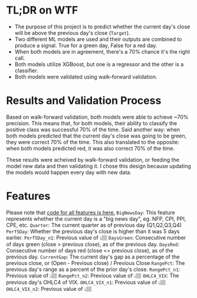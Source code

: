 # TL;DR on WTF
- The purpose of this project is to predict whether the current day's close will be above the previous day's close (`Target`).
- Two different ML models are used and their outputs are combined to produce a signal. True for a green day, False for a red day. 
- When both models are in agreement, there's a 70% chance it's the right call.
- Both models utilize XGBoost, but one is a regressor and the other is a classifier.
- Both models were validated using walk-forward validation. 

# Results and Validation Process
Based on walk-forward validation, both models were able to achieve ~70% precision. This means that, for both models, their ability to classify the positive class was successful 70% of the time. Said another way: when both models predicted that the current day's close was going to be green, they were correct 70% of the time. This also translated to the opposite: when both models predicted red, it was also correct 70% of the time. 

These results were acheived by walk-forward validation, or feeding the model new data and then validating it. I chose this design because updating the models would happen every day with new data. 

# Features
Please note that [code for all features is here.](dev_model.ipynb#feature-development)
`BigNewsDay`: This feature represents whether the current day is a "big news day", eg. NFP, CPI, PPI, CPE, etc. 
`Quarter`: The current quarter as of previous day (Q1,Q2,Q3,Q4) 
`Perf5Day`: Whether the previous day's close is higher than it was 5 days earlier.
`Perf5Day_n1`: Previous value of 👆🏽
`DaysGreen`: Consecutive number of days green (close > previous close), as of the previous day.
`DaysRed`: Consecutive number of days red (close <= previous close), as of the previous day.
`CurrentGap`: The current day's gap as a percentage of the previous close, or (Open - Previous close) / Previous Close
`RangePct`: The previous day's range as a percent of the prior day's close.
`RangePct_n1`: Previous value of 👆🏽
`RangePct_n2`: Previous value of 👆🏽
`OHLC4_VIX`: The previous day's OHLC4 of VIX.
`OHLC4_VIX_n1`: Previous value of 👆🏽
`OHLC4_VIX_n2`: Previous value of 👆🏽